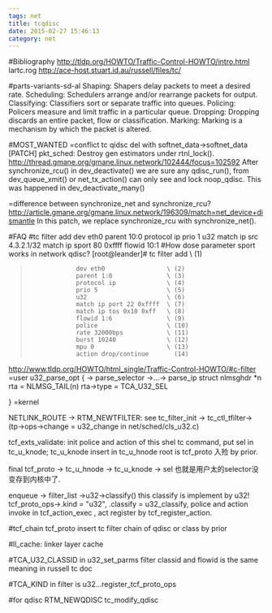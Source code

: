```yaml
---
tags: net
title: tcqdisc
date: 2015-02-27 15:46:13
category: net
---
```


#Bibliography
http://tldp.org/HOWTO/Traffic-Control-HOWTO/intro.html
lartc.rog
http://ace-host.stuart.id.au/russell/files/tc/

#parts-variants-sd-al
Shaping: Shapers delay packets to meet a desired rate.
Scheduling: Schedulers arrange and/or rearrange packets for output.
Classifying: Classifiers sort or separate traffic into queues.
Policing: Policers measure and limit traffic in a particular queue.
Dropping: Dropping discards an entire packet, flow or classification.
Marking: Marking is a mechanism by which the packet is altered.

#MOST_WANTED
=conflict tc qidsc del with softnet_data->softnet_data
 [PATCH] pkt_sched: Destroy gen estimators under rtnl_lock().
http://thread.gmane.org/gmane.linux.network/102444/focus=102592
After synchronize_rcu() in dev_deactivate() we are sure any qdisc_run(),
from dev_queue_xmit() or net_tx_action() can only see and lock noop_qdisc.
This was happened in dev_deactivate_many()

=difference between synchronize_net and  synchronize_rcu?
http://article.gmane.org/gmane.linux.network/196309/match=net_device+dismantle
In this patch, we replace synchronize_rcu with synchronize_net().

#FAQ
#tc filter add dev eth0 parent 10:0 protocol ip prio 1 u32 match ip src 4.3.2.1/32 match ip sport 80 0xffff flowid 10:1
#How dose parameter sport works in  network qdisc?
[root@leander]# tc filter add               \ (1)
>                  dev eth0                 \ (2)
>                  parent 1:0               \ (3)
>                  protocol ip              \ (4)
>                  prio 5                   \ (5)
>                  u32                      \ (6)
>                  match ip port 22 0xffff  \ (7)
>                  match ip tos 0x10 0xff   \ (8)
>                  flowid 1:6               \ (9)
>                  police                   \ (10)
>                  rate 32000bps            \ (11)
>                  burst 10240              \ (12)
>                  mpu 0                    \ (13)
>                  action drop/continue       (14)
http://www.tldp.org/HOWTO/html_single/Traffic-Control-HOWTO/#c-filter
=user
 u32_parse_opt 
{
	-> parse_selector ->...-> parse_ip
	struct nlmsghdr *n
	rta = NLMSG_TAIL(n)
	rta->type = TCA_U32_SEL

}
=kernel

NETLINK_ROUTE -> RTM_NEWTFILTER: see tc_filter_init -> tc_ctl_tfilter->(tp->ops->change = u32_change in net/sched/cls_u32.c) 

tcf_exts_validate: init police and action of this shel tc command, 
put sel in tc_u_knode;
tc_u_knode insert in tc_u_hnode
root is tcf_proto 入殓 by prior.

final
tcf_proto -> tc_u_hnode -> tc_u_knode -> sel
也就是用户太的selector没变存到内核中了.

enqueue -> filter_list ->u32->classify() this classify is implement by u32!
tcf_proto_ops->.kind = "u32", .classify   =   u32_classify,
police and action invoke in tcf_action_exec , act register by tcf_register_action.

#tcf_chain
tcf_proto insert tc filter chain of qdisc or class by prior

#ll_cache: linker layer cache

#TCA_U32_CLASSID in u32_set_parms
filter classid and flowid is the same meaning in russell tc doc

#TCA_KIND in filter is u32...register_tcf_proto_ops

#for qdisc
RTM_NEWQDISC tc_modify_qdisc

